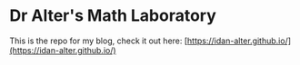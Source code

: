 # Dr Alter's Math Laboratory
This is the repo for my blog, check it out here: [https://idan-alter.github.io/](https://idan-alter.github.io/)

